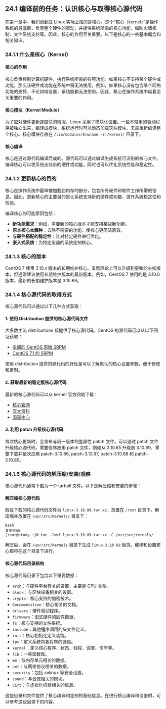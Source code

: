 ## 24.1 编译前的任务：认识核心与取得核心源代码

在第一章中，我们谈到过 Linux 实际上指的是核心。这个“核心（kernel）”是操作系统的最底层，负责整个硬件的驱动，并提供系统所需的核心功能，如防火墙机制、文件系统支持等。因此，核心的作用至关重要。以下是核心的一些基本概念和相关知识。

### 24.1.1 什么是核心（Kernel）

#### 核心的作用

核心负责控制计算机硬件，执行系统所需的各项功能。如果核心不支持某个硬件或功能，那么该硬件或功能在系统中将无法使用。例如，如果核心没有包含某个网络功能的支持，不论如何设置，该功能都无法使用。因此，核心在操作系统中起着至关重要的作用。

#### 核心模块（Kernel Module）

为了应对硬件更新速度快的情况，Linux 采用了模块化设置。一些不常用的驱动程序被独立出来，编译成模块，系统运行时可以动态加载这些模块，无需重新编译整个核心。核心模块存放在 `/lib/modules/$(uname -r)/kernel/` 目录下。

#### 核心编译

核心是通过源代码编译而成的。源代码可以通过编译生成系统可识别的核心文件。编译核心可以使系统支持新的硬件或功能，同时也可以优化系统性能和稳定性。

### 24.1.2 更新核心的目的

核心是操作系统中最早被加载到内存的部分，包含所有硬件和软件工作所需的信息。因此，更新核心的主要目的是让系统支持新的硬件或功能，提升系统稳定性和性能。

编译核心的可能原因包括：

- **新功能需求**：例如，需要新的核心版本才能支持某些新功能。
- **原本核心太臃肿**：去除不需要的功能，使核心更简洁高效。
- **与硬件搭配的稳定性**：针对特定硬件进行优化。
- **嵌入式系统**：为特定用途的系统定制核心。

### 24.1.3 核心的版本

CentOS 7 使用 3.10.x 版本的长期维护核心。虽然理论上可以升级到更新的主线版本，但通常建议使用长期维护版本的最新版本。例如，CentOS 7 使用的是 3.10.0 版本，最新的长期维护版本是 3.10.89。

### 24.1.4 核心源代码的取得方式

核心源代码可以通过以下几种方式获取：

#### 1. 使用 Distribution 提供的核心源代码文件

大多数主流 distributions 都提供了核心源代码。CentOS 的源代码可以从以下网址获取：

- [全部的 CentOS 原始 SRPM](http://vault.centos.org/)
- [CentOS 7.1 的 SRPM](http://vault.centos.org/7.1.1503/)

使用 distribution 提供的源代码的好处是可以了解默认的核心设置参数，便于修改和定制。

#### 2. 获取最新的稳定版核心源代码

最新的核心源代码可以从 kernel 官方网站下载：

- [核心官网](http://www.kernel.org/)
- [交大资科]()
- [国高中心]()

#### 3. 利用 patch 升级核心源代码

每次核心更新时，会发布与前一版本的差异性 patch 文件。可以通过 patch 文件升级核心源代码。需要依序应用 patch 文件，例如从 3.10.85 升级到 3.10.89，需要下载并依次应用 patch-3.10.86, patch-3.10.87, patch-3.10.88 和 patch-3.10.89。

### 24.1.5 核心源代码的解压缩/安装/观察

核心源代码通常下载为一个 tarball 文件。以下是解压缩和安装的步骤：

#### 解压缩核心源代码

假设下载的核心源代码文件为 `linux-3.10.89.tar.xz`，放置在 `/root` 目录下。解压缩并放置在 `/usr/src/kernels/` 目录下：

```
bash
复制代码
[root@study ~]# tar -Jxvf linux-3.10.89.tar.xz -C /usr/src/kernels/
```

解压后，会在 `/usr/src/kernels` 目录下生成 `linux-3.10.89` 目录。编译和设置核心都将在这个目录下进行。

#### 核心源代码目录结构

核心源代码目录下包含以下重要数据：

- `arch`：与硬件平台有关的设置，主要是 CPU 类型。
- `block`：与区块设备相关的设置。
- `crypto`：核心支持的加密技术。
- `Documentation`：核心相关的文档。
- `drivers`：硬件驱动程序。
- `firmware`：旧式硬件的固件数据。
- `fs`：核心支持的文件系统。
- `include`：其他程序调用的头文件定义。
- `init`：核心初始化定义功能。
- `ipc`：定义系统内各程序的通信。
- `kernel`：定义核心程序、状态、线程、调度、信号等。
- `lib`：一些函数库。
- `mm`：与内存单元相关的数据。
- `net`：与网络协议相关的数据。
- `security`：包括 selinux 等安全设置。
- `sound`：与音效相关的模块。
- `virt`：与虚拟化机器相关的信息。

这些目录和文件提供了核心编译和定制的基础信息。在进行核心编译和设置时，可以参考这些目录下的内容。
